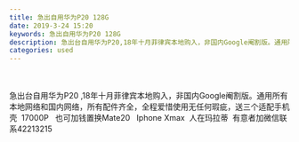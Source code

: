 ```yaml
---
title: 急出自用华为P20 128G
date: 2019-3-24 15:20
keywords: 急出自用华为P20 128G
description: 急出台自用华为P20,18年十月菲律宾本地购入，非国内Google阉割版。通用所有本地网络和国内网络，所有配件齐全，全程爱惜使用无任何瑕疵，送三个适配手机壳  17000P  也可加钱置换Mate20  IphoneXmax  人在玛拉蒂 
categories: used
---
```

<td class="t_f" id="postmessage_3297477">

<br/>
<br/>
急出台自用华为P20 ,18年十月菲律宾本地购入，非国内Google阉割版。通用所有本地网络和国内网络，所有配件齐全，全程爱惜使用无任何瑕疵，送三个适配手机壳  17000P   也可加钱置换Mate20   Iphone Xmax  人在玛拉蒂  有意者加微信联系42213215  <br/>
<img alt="" border="0" class="zoom" data-cf-modified-ec946006377332d0d0709df4-="" file="http://www.flw.ph/data/appbyme/upload/image/201903/24/6Ogqw1eDD7sY.jpg" id="aimg_K5zZW" lazyloadthumb="1" onclick="" onmouseover="" src="http://www.flw.ph/data/appbyme/upload/image/201903/24/6Ogqw1eDD7sY.jpg"/><br/>
<img alt="" border="0" class="zoom" data-cf-modified-ec946006377332d0d0709df4-="" file="http://www.flw.ph/data/appbyme/upload/image/201903/24/BXn00pUVAh53.jpg" id="aimg_F1ei1" lazyloadthumb="1" onclick="" onmouseover="" src="http://www.flw.ph/data/appbyme/upload/image/201903/24/BXn00pUVAh53.jpg"/><br/>
<img alt="" border="0" class="zoom" data-cf-modified-ec946006377332d0d0709df4-="" file="http://www.flw.ph/data/appbyme/upload/image/201903/24/qOb3Q2s31MhF.jpg" id="aimg_GIrEp" lazyloadthumb="1" onclick="" onmouseover="" src="http://www.flw.ph/data/appbyme/upload/image/201903/24/qOb3Q2s31MhF.jpg"/><br/>
</td>
